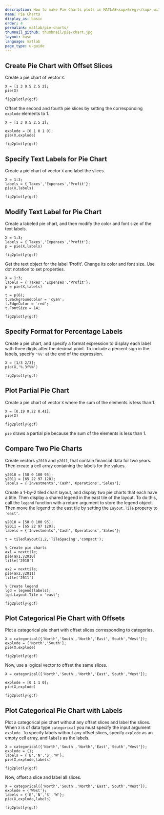 ```yaml
---
description: How to make Pie Charts plots in MATLAB<sup>&reg;</sup> with Plotly.
name: Pie Charts
display_as: basic
order: 4
permalink: matlab/pie-charts/
thumnail_github: thumbnail/pie-chart.jpg
layout: base
language: matlab
page_type: u-guide
---
```


## Create Pie Chart with Offset Slices

Create a pie chart of vector `X`.

```{matlab}
X = [1 3 0.5 2.5 2];
pie(X)

fig2plotly(gcf)
```

Offset the second and fourth pie slices by setting the corresponding `explode` elements to 1.

```{matlab}
X = [1 3 0.5 2.5 2];

explode = [0 1 0 1 0];
pie(X,explode)

fig2plotly(gcf)
```



<!--------------------- EXAMPLE BREAK ------------------------->

## Specify Text Labels for Pie Chart

Create a pie chart of vector `X` and label the slices.

```{matlab}
X = 1:3;
labels = {'Taxes','Expenses','Profit'};
pie(X,labels)

fig2plotly(gcf)
```


<!--------------------- EXAMPLE BREAK ------------------------->

## Modify Text Label for Pie Chart

Create a labeled pie chart, and then modify the color and font size of the text labels.

```{matlab}
X = 1:3;
labels = {'Taxes','Expenses','Profit'};
p = pie(X,labels)

fig2plotly(gcf)
```


Get the text object for the label 'Profit'. Change its color and font size. Use dot notation to set properties.

```{matlab}
X = 1:3;
labels = {'Taxes','Expenses','Profit'};
p = pie(X,labels)

t = p(6);
t.BackgroundColor = 'cyan';
t.EdgeColor = 'red';
t.FontSize = 14;

fig2plotly(gcf)
```


<!--------------------- EXAMPLE BREAK ------------------------->

## Specify Format for Percentage Labels

Create a pie chart, and specify a format expression to display each label with three digits after the decimal point. To include a percent sign in the labels, specify `'%%'` at the end of the expression.

```{matlab}
X = [1/3 2/3];
pie(X,'%.3f%%')

fig2plotly(gcf)
```

<!--------------------- EXAMPLE BREAK ------------------------->

## Plot Partial Pie Chart

Create a pie chart of vector `X` where the sum of the elements is less than 1.

```{matlab}
X = [0.19 0.22 0.41];
pie(X)

fig2plotly(gcf)
```

`pie` draws a partial pie because the sum of the elements is less than 1.


<!--------------------- EXAMPLE BREAK ------------------------->

## Compare Two Pie Charts

Create vectors `y2010` and `y2011`, that contain financial data for two years. Then create a cell array containing the labels for the values.

```{matlab}
y2010 = [50 0 100 95];
y2011 = [65 22 97 120];
labels = {'Investments','Cash','Operations','Sales'};
```

Create a 1-by-2 tiled chart layout, and display two pie charts that each have a title. Then display a shared legend in the east tile of the layout. To do this, call the `legend` function with a return argument to store the legend object. Then move the legend to the east tile by setting the `Layout.Tile` property to `'east'`.

```{matlab}
y2010 = [50 0 100 95];
y2011 = [65 22 97 120];
labels = {'Investments','Cash','Operations','Sales'};

t = tiledlayout(1,2,'TileSpacing','compact');

% Create pie charts
ax1 = nexttile;
pie(ax1,y2010)
title('2010')

ax2 = nexttile;
pie(ax2,y2011)
title('2011')

% Create legend
lgd = legend(labels);
lgd.Layout.Tile = 'east';

fig2plotly(gcf)
```


<!--------------------- EXAMPLE BREAK ------------------------->

## Plot Categorical Pie Chart with Offsets

Plot a categorical pie chart with offset slices corresponding to categories.

```{matlab}
X = categorical({'North','South','North','East','South','West'});
explode = {'North','South'};
pie(X,explode)

fig2plotly(gcf)
```

Now, use a logical vector to offset the same slices.

```{matlab}
X = categorical({'North','South','North','East','South','West'});

explode = [0 1 1 0];
pie(X,explode)

fig2plotly(gcf)
```



<!--------------------- EXAMPLE BREAK ------------------------->

## Plot Categorical Pie Chart with Labels

Plot a categorical pie chart without any offset slices and label the slices. When `X` is of data type `categorical` you must specify the input argument `explode`. To specify labels without any offset slices, specify `explode` as an empty cell array, and `labels` as the labels.

```{matlab}
X = categorical({'North','South','North','East','South','West'});
explode = {};
labels = {'E','N','S','W'};
pie(X,explode,labels)

fig2plotly(gcf)
```

Now, offset a slice and label all slices.

```{matlab}
X = categorical({'North','South','North','East','South','West'});
explode = {'West'};
labels = {'E','N','S','W'};
pie(X,explode,labels)

fig2plotly(gcf)
```


<!--------------------- EXAMPLE BREAK ------------------------->

